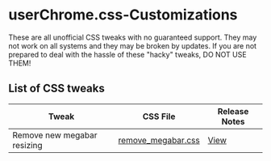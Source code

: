 # userChrome.css-Customizations
These are all unofficial CSS tweaks with no guaranteed support. They may not work on all systems and they may be broken by updates. If you are not prepared to deal with the hassle of these "hacky" tweaks, DO NOT USE THEM!

## List of CSS tweaks
Tweak | CSS File | Release Notes
------------ | ------------- | -------------
Remove new megabar resizing | [remove_megabar.css](https://github.com/WesleyBranton/userChrome.css-Customizations/blob/master/css/remove_megabar.css) | [View](https://github.com/WesleyBranton/userChrome.css-Customizations/blob/master/release_notes/remove_megabar.md)
